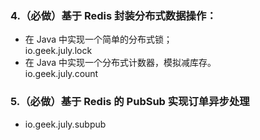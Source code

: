 ### 4.（必做）基于 Redis 封装分布式数据操作：  
- 在 Java 中实现一个简单的分布式锁；  
  io.geek.july.lock  
- 在 Java 中实现一个分布式计数器，模拟减库存。  
  io.geek.july.count  
### 5.（必做）基于 Redis 的 PubSub 实现订单异步处理  
- io.geek.july.subpub  
